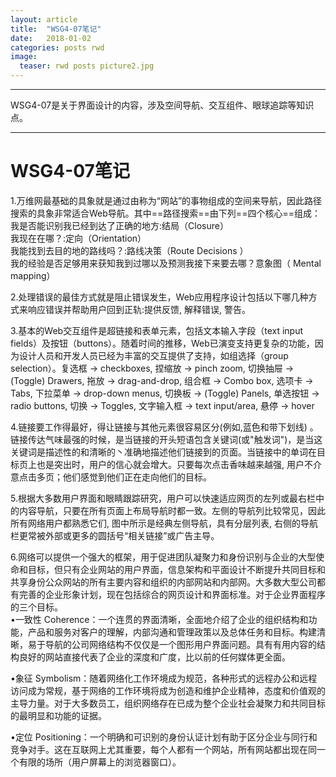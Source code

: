 ```yaml
---
layout: article
title:  "WSG4-07笔记"
date:   2018-01-02
categories: posts rwd
image:
  teaser: rwd posts picture2.jpg
---
```

---
WSG4-07是关于界面设计的内容，涉及空间导航、交互组件、眼球追踪等知识点。

--------
# WSG4-07笔记
1.万维网最基础的具象就是通过由称为“网站”的事物组成的空间来导航，因此路径搜索的具象非常适合Web导航。其中==路径搜索==由下列==四个核心==组成：
<br>我是否能识别我已经到达了正确的地方:结局（Closure）
<br>我现在在哪？:定向（Orientation）
<br>我能找到去目的地的路线吗？:路线决策（Route Decisions ）
<br>我的经验是否足够用来获知我到过哪以及预测我接下来要去哪？意象图（ Mental mapping）

2.处理错误的最佳方式就是阻止错误发生，Web应用程序设计包括以下哪几种方式来响应错误并帮助用户回到正轨:提供反馈, 解释错误, 警告。

3.基本的Web交互组件是超链接和表单元素，包括文本输入字段（text input fields）及按钮（buttons）。随着时间的推移，Web已演变支持更复杂的功能，因为设计人员和开发人员已经为丰富的交互提供了支持，如组选择（group selection）。复选框 → checkboxes, 捏缩放 → pinch zoom, 切换抽屉 → (Toggle) Drawers, 拖放 → drag-and-drop, 组合框 → Combo box, 选项卡 → Tabs, 下拉菜单 → drop-down menus, 切换板 → (Toggle) Panels, 单选按钮 → radio buttons, 切换 → Toggles, 文字输入框 → text input/area, 悬停 → hover

4.链接要工作得最好，得让链接与其他元素很容易区分(例如,蓝色和带下划线) 。链接传达气味最强的时候，是当链接的开头短语包含关键词(或"触发词")，是当这关键词是描述性的和清晰的丶准确地描述他们链接到的页面。当链接中的单词在目标页上也是突出时，用户的信心就会增大。只要每次点击香味越来越强, 用户不介意点击多页；他们感觉到他们正在走向他们的目标。

5.根据大多数用户界面和眼睛跟踪研究，用户可以快速适应网页的左列或最右栏中的内容导航，只要在所有页面上布局导航时都一致。左侧的导航列比较常见，因此所有网络用户都熟悉它们, 图中所示是经典左侧导航，具有分层列表, 右侧的导航栏更常被外部或更多的圆括号“相关链接”或广告主导。

6.网络可以提供一个强大的框架，用于促进团队凝聚力和身份识别与企业的大型使命和目标，但只有企业网站的用户界面，信息架构和平面设计不断提升共同目标和共享身份公众网站的所有主要内容和组织的内部网站和内部网。大多数大型公司都有完善的企业形象计划，现在包括综合的网页设计和界面标准。对于企业界面程序的三个目标。
<br>•一致性 Coherence：一个连贯的界面清晰，全面地介绍了企业的组织结构和功能，产品和服务对客户的理解，内部沟通和管理政策以及总体任务和目标。构建清晰，易于导航的公司网络结构不仅仅是一个图形用户界面问题。具有有用内容的结构良好的网站直接代表了企业的深度和广度，比以前的任何媒体更全面。

•象征 Symbolism：随着网络化工作环境成为规范，各种形式的远程办公和远程访问成为常规，基于网络的工作环境将成为创造和维护企业精神，态度和价值观的主导力量。对于大多数员工，组织网络存在已成为整个企业社会凝聚力和共同目标的最明显和功能的证据。

•定位 Positioning：一个明确和可识别的身份认证计划有助于区分企业与同行和竞争对手。这在互联网上尤其重要，每个人都有一个网站，所有网站都出现在同一个有限的场所（用户屏幕上的浏览器窗口）。


